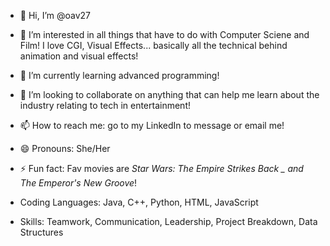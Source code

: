 - 👋 Hi, I’m @oav27
- 👀 I’m interested in all things that have to do with Computer Sciene and Film! I love CGI, Visual Effects... basically all the technical behind animation and visual effects!
- 🌱 I’m currently learning advanced programming!
- 💞️ I’m looking to collaborate on anything that can help me learn about the industry relating to tech in entertainment!
- 📫 How to reach me: go to my LinkedIn to message or email me!
- 😄 Pronouns: She/Her
- ⚡ Fun fact: Fav movies are _Star Wars: The Empire Strikes Back _ and _The Emperor's New Groove__!

- Coding Languages: Java, C++, Python, HTML, JavaScript
- Skills: Teamwork, Communication, Leadership, Project Breakdown, Data Structures

<!---
oav27/oav27 is a ✨ special ✨ repository because its `README.md` (this file) appears on your GitHub profile.
You can click the Preview link to take a look at your changes.
--->
